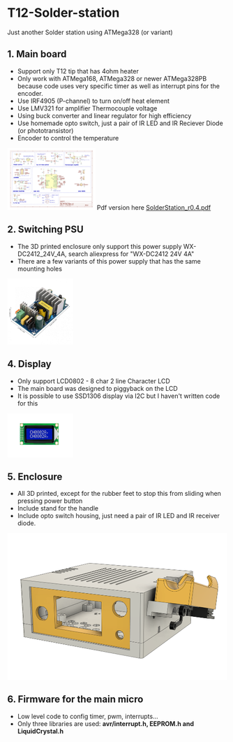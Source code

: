 # T12-Solder-station

Just another Solder station using ATMega328 (or variant)

## 1. Main board
- Support only T12 tip that has 4ohm heater
- Only work with ATMega168, ATMega328 or newer ATMega328PB because code uses very specific timer as well as interrupt pins for the encoder.
- Use IRF4905 (P-channel) to turn on/off heat element
- Use LMV321 for amplifier Thermocouple voltage
- Using buck converter and linear regulator for high efficiency
- Use homemade opto switch, just a pair of IR LED and IR Reciever Diode (or phototransistor)
- Encoder to control the temperature
<img src='PCB/Diagram.png' width='40%' alt='schematic'/>
Pdf version here <a href='SolderStation_r0.4.pdf'>SolderStation_r0.4.pdf</a>


## 2. Switching PSU
- The 3D printed enclosure only support this power supply WX-DC2412_24V_4A, search aliexpress for "WX-DC2412 24V 4A"
- There are a few variants of this power supply that has the same mounting holes
<img src='PSU/WX-DC2412_24V_4A.jpg' width=30% alt='24V-4A switching power supply'/>


## 4. Display
- Only support LCD0802 - 8 char 2 line Character LCD
- The main board was designed to piggyback on the LCD
- It is possible to use SSD1306 display via I2C but I haven't written code for this
 <img src='LCD0802/lcd0802.jpg' width=30% alt='LCD0802'/>


## 5. Enclosure
- All 3D printed, except for the rubber feet to stop this from sliding when pressing power button
- Include stand for the handle
- Include opto switch housing, just need a pair of IR LED and IR receiver diode.
 <img src='Enclosure/T12 box.png' width=600px alt='3D printed Enclosure'/>


## 6. Firmware for the main micro
- Low level code to config timer, pwm, interrupts...
- Only three libraries are used: **avr/interrupt.h, EEPROM.h and LiquidCrystal.h**

